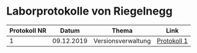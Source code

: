 # Laborprotokolle von Riegelnegg


Protokoll NR | Datum | Thema | Link
------------ | ----- | ----- | ----
1 | 09.12.2019 | Versionsverwaltung | [Protokoll 1](https://github.com/HTLMechatronics/m17-3ahme-la1-sx/blob/respam17/protokoll/protokoll-1_respam17_2019-12-09.md)
